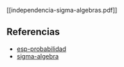[[independencia-sigma-algebras.pdf]]

## Referencias
- [esp-probabilidad](./esp-probabilidad.md)
- [sigma-algebra](./sigma-algebra.md)
